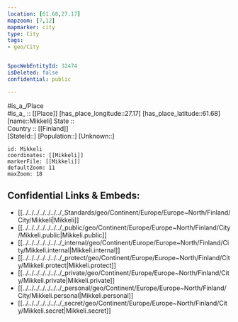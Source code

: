 ```yaml
---
location: [61.68,27.17] 
mapzoom: [7,12] 
mapmarker: city 
type: City
tags:
- geo/City


SpocWebEntityId: 32474
isDeleted: false
confidential: public

---
```

#is_a_/Place  
#is_a_ :: [[Place]] 
[has_place_longitude::27.17] 
[has_place_latitude::61.68] 
[name::Mikkeli] 
State ::  
Country :: [[Finland]]  
[StateId::] 
[Population::] 
[Unknown::] 


```leaflet
id: Mikkeli
coordinates: [[Mikkeli]] 
markerFile: [[Mikkeli]] 
defaultZoom: 11 
maxZoom: 18
```


## Confidential Links & Embeds: 
- [[../../../../../../../_Standards/geo/Continent/Europe/Europe~North/Finland/City/Mikkeli|Mikkeli]] 
- [[../../../../../../../_public/geo/Continent/Europe/Europe~North/Finland/City/Mikkeli.public|Mikkeli.public]] 
- [[../../../../../../../_internal/geo/Continent/Europe/Europe~North/Finland/City/Mikkeli.internal|Mikkeli.internal]] 
- [[../../../../../../../_protect/geo/Continent/Europe/Europe~North/Finland/City/Mikkeli.protect|Mikkeli.protect]] 
- [[../../../../../../../_private/geo/Continent/Europe/Europe~North/Finland/City/Mikkeli.private|Mikkeli.private]] 
- [[../../../../../../../_personal/geo/Continent/Europe/Europe~North/Finland/City/Mikkeli.personal|Mikkeli.personal]] 
- [[../../../../../../../_secret/geo/Continent/Europe/Europe~North/Finland/City/Mikkeli.secret|Mikkeli.secret]] 
